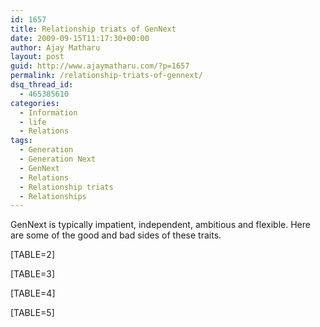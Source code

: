 ```yaml
---
id: 1657
title: Relationship triats of GenNext
date: 2009-09-15T11:17:30+00:00
author: Ajay Matharu
layout: post
guid: http://www.ajaymatharu.com/?p=1657
permalink: /relationship-triats-of-gennext/
dsq_thread_id:
  - 465385610
categories:
  - Information
  - life
  - Relations
tags:
  - Generation
  - Generation Next
  - GenNext
  - Relations
  - Relationship triats
  - Relationships
---
```

GenNext is typically impatient, independent, ambitious and flexible. Here are some of the good and bad sides of these traits.

[TABLE=2]

[TABLE=3]

[TABLE=4]

[TABLE=5]